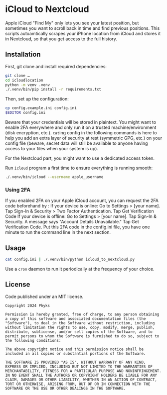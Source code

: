 iCloud to Nextcloud
===================

Apple iCloud "Find My" only lets you see your latest position, but sometimes
you want to scroll back in time and find previous positions. This scripts
autoamtically scrapes your iPhone location from iCloud and stores it in
Nextcloud, so that you get access to the full history.


## Installation

First, git clone and install required dependencies:

```bash
git clone …
cd icloudlocation
python -m venv .venv
./.venv/bin/pip install -r requirements.txt
```

Then, set up the configuration:

```bash
cp config.example.ini config.ini
$EDITOR config.ini
```

Beware that your credentials will be stored in plaintext. You might want to
enable 2FA everywhere and only run it on a trusted machine/environment (disk
encryption, etc.). `cat`ing config in the following commands is here to help
you add an extra layer of security at rest (symmetric GPG, etc.) on your
config file (beware, secret data will still be available to anyone having
access to your files when your system is up).

For the Nextcloud part, you might want to use a dedicated access
token.


Run `icloud` program a first time to ensure everything is running smooth:

```bash
./.venv/bin/icloud --username apple_username
```

### Using 2FA

If you enabled 2FA on your Apple iCloud account, you can request the 2FA code
beforehand by :
If your device is online:
    Go to Settings > [your name].
    Tap Sign-In & Security > Two Factor Authentication.
    Tap Get Verification Code
If your device is offline: 
    Go to Settings > [your name].
    Tap Sign-In & Security.
    A message says "Account Details Unavailable." Tap Get Verification Code.
Put this 2FA code in the config.ini file, you have one minute to run the command line in the next section.



## Usage

```bash
cat config.ini | ./.venv/bin/python icloud_to_nextcloud.py
```

Use a `cron` daemon to run it periodically at the frequency of your choice.


## License

Code published under an MIT license.

```
Copyright 2024 Phyks

Permission is hereby granted, free of charge, to any person obtaining a copy of this software and associated documentation files (the "Software"), to deal in the Software without restriction, including without limitation the rights to use, copy, modify, merge, publish, distribute, sublicense, and/or sell copies of the Software, and to permit persons to whom the Software is furnished to do so, subject to the following conditions:

The above copyright notice and this permission notice shall be included in all copies or substantial portions of the Software.

THE SOFTWARE IS PROVIDED "AS IS", WITHOUT WARRANTY OF ANY KIND, EXPRESS OR IMPLIED, INCLUDING BUT NOT LIMITED TO THE WARRANTIES OF MERCHANTABILITY, FITNESS FOR A PARTICULAR PURPOSE AND NONINFRINGEMENT. IN NO EVENT SHALL THE AUTHORS OR COPYRIGHT HOLDERS BE LIABLE FOR ANY CLAIM, DAMAGES OR OTHER LIABILITY, WHETHER IN AN ACTION OF CONTRACT, TORT OR OTHERWISE, ARISING FROM, OUT OF OR IN CONNECTION WITH THE SOFTWARE OR THE USE OR OTHER DEALINGS IN THE SOFTWARE.
```
